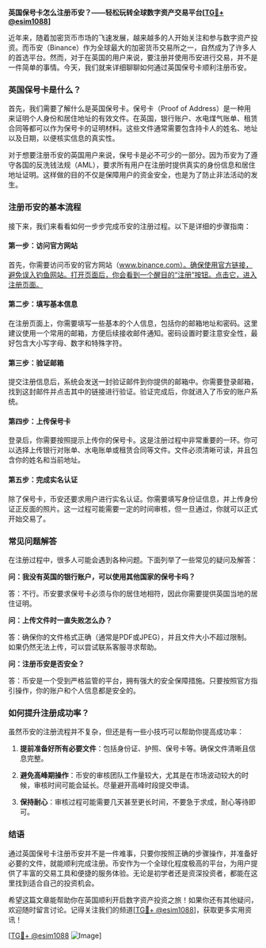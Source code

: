 **英国保号卡怎么注册币安？——轻松玩转全球数字资产交易平台[[TG💪+ @esim1088](https://t.me/s/esim1088)]**

近年来，随着加密货币市场的飞速发展，越来越多的人开始关注和参与数字资产投资。而币安（Binance）作为全球最大的加密货币交易所之一，自然成为了许多人的首选平台。然而，对于在英国的用户来说，要注册并使用币安进行交易，并不是一件简单的事情。今天，我们就来详细聊聊如何通过英国保号卡顺利注册币安。

### 英国保号卡是什么？

首先，我们需要了解什么是英国保号卡。保号卡（Proof of Address）是一种用来证明个人身份和居住地址的有效文件。在英国，银行账户、水电煤气账单、租赁合同等都可以作为保号卡的证明材料。这些文件通常需要包含持卡人的姓名、地址以及日期，以便核实信息的真实性。

对于想要注册币安的英国用户来说，保号卡是必不可少的一部分。因为币安为了遵守各国的反洗钱法规（AML），要求所有用户在注册时提供真实的身份信息和居住地址证明。这样做的目的不仅是保障用户的资金安全，也是为了防止非法活动的发生。

### 注册币安的基本流程

接下来，我们来看看如何一步步完成币安的注册过程。以下是详细的步骤指南：

#### 第一步：访问官方网站

首先，你需要访问币安的官方网站（www.binance.com）。确保使用官方链接，避免误入钓鱼网站。打开页面后，你会看到一个醒目的“注册”按钮。点击它，进入注册页面。

#### 第二步：填写基本信息

在注册页面上，你需要填写一些基本的个人信息，包括你的邮箱地址和密码。这里建议使用一个常用的邮箱，方便后续接收邮件通知。密码设置时要注意安全性，最好包含大小写字母、数字和特殊字符。

#### 第三步：验证邮箱

提交注册信息后，系统会发送一封验证邮件到你提供的邮箱中。你需要登录邮箱，找到这封邮件并点击其中的链接进行验证。验证完成后，你就进入了币安的账户系统。

#### 第四步：上传保号卡

登录后，你需要按照提示上传你的保号卡。这是注册过程中非常重要的一环。你可以选择上传银行对账单、水电账单或租赁合同等文件。文件必须清晰可读，并且包含你的姓名和当前地址。

#### 第五步：完成实名认证

除了保号卡，币安还要求用户进行实名认证。你需要填写身份证信息，并上传身份证正反面的照片。这一过程可能需要一定的时间审核，但一旦通过，你就可以正式开始交易了。

### 常见问题解答

在注册过程中，很多人可能会遇到各种问题。下面列举了一些常见的疑问及解答：

**问：我没有英国的银行账户，可以使用其他国家的保号卡吗？**

答：不行。币安要求保号卡必须与你的居住地相符，因此你需要提供英国当地的居住证明。

**问：上传文件时一直失败怎么办？**

答：确保你的文件格式正确（通常是PDF或JPEG），并且文件大小不超过限制。如果仍然无法上传，可以尝试联系客服寻求帮助。

**问：注册币安是否安全？**

答：币安是一个受到严格监管的平台，拥有强大的安全保障措施。只要按照官方指引操作，你的账户和个人信息都是安全的。

### 如何提升注册成功率？

虽然币安的注册流程并不复杂，但还是有一些小技巧可以帮助你提高成功率：

1. **提前准备好所有必要文件**：包括身份证、护照、保号卡等。确保文件清晰且信息完整。
   
2. **避免高峰期操作**：币安的审核团队工作量较大，尤其是在市场波动较大的时候，审核时间可能会延长。尽量避开高峰时段提交申请。

3. **保持耐心**：审核过程可能需要几天甚至更长时间，不要急于求成，耐心等待即可。

### 结语

通过英国保号卡注册币安并不是一件难事，只要你按照正确的步骤操作，并准备好必要的文件，就能顺利完成注册。币安作为一个全球化程度极高的平台，为用户提供了丰富的交易工具和便捷的服务体验。无论是初学者还是资深投资者，都能在这里找到适合自己的投资机会。

希望这篇文章能帮助你在英国顺利开启数字资产投资之旅！如果你还有其他疑问，欢迎随时留言讨论。记得关注我们的频道[[TG💪+ @esim1088](https://t.me/s/esim1088)]，获取更多实用资讯！

[[TG💪+ @esim1088](https://t.me/s/esim1088) ![Image](https://i.postimg.cc/4NQfJmqS/Snipaste-2025-05-13-00-14-12.png)]